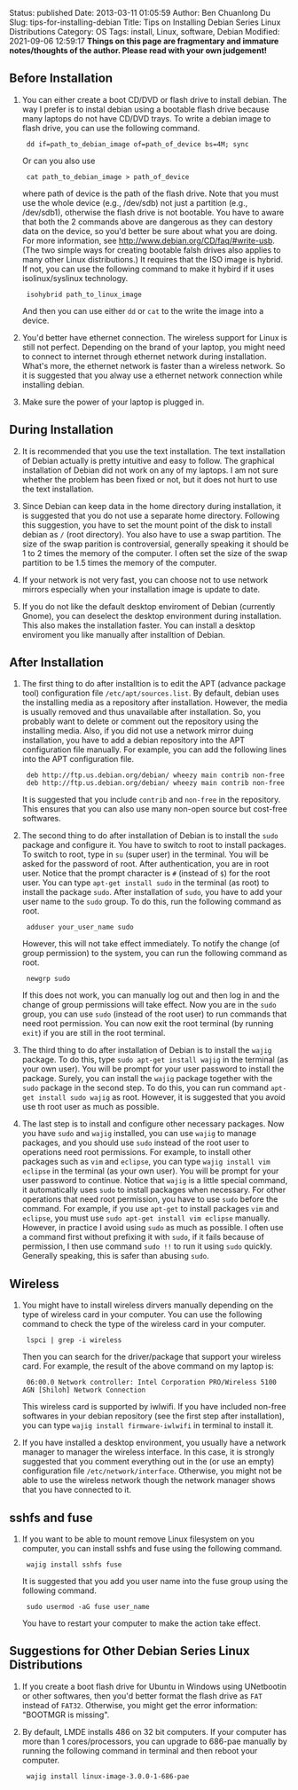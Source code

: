 Status: published
Date: 2013-03-11 01:05:59
Author: Ben Chuanlong Du
Slug: tips-for-installing-debian
Title: Tips on Installing Debian Series Linux Distributions
Category: OS
Tags: install, Linux, software, Debian
Modified: 2021-09-06 12:59:17
**Things on this page are fragmentary and immature notes/thoughts of the author. Please read with your own judgement!**

## Before Installation

1. You can either create a boot CD/DVD or flash drive to install debian.
    The way I prefer is to instal debian using a bootable flash drive 
    because many laptops do not have CD/DVD trays. 
    To write a debian image to flash drive, you can use the following command.

        dd if=path_to_debian_image of=path_of_device bs=4M; sync

    Or can you also use

        cat path_to_debian_image > path_of_device

    where path of device is the path of the flash drive. 
    Note that you must use the whole device (e.g., /dev/sdb) not just a partition (e.g., /dev/sdb1),
    otherwise the flash drive is not bootable.
    You have to aware that both the 2 commands above are dangerous 
    as they can destory data on the device,
    so you'd better be sure about what you are doing. 
    For more information, see <http://www.debian.org/CD/faq/#write-usb>.
    (The two simple ways for creating bootable falsh drives also applies to many other Linux distributions.)
    It requires that the ISO image is hybrid. 
    If not, 
    you can use the following command to make it hybird if it uses isolinux/syslinux technology.

        isohybrid path_to_linux_image

    And then you can use either `dd` or `cat` to the write the image into a device.

1. You'd better have ethernet connection. 
    The wireless support for Linux is still not perfect.
    Depending on the brand of your laptop, 
    you might need to connect to internet through ethernet network during installation.
    What's more, 
    the ethernet network is faster than a wireless network. 
    So it is suggested that you alway use a ethernet network connection while installing debian.

2. Make sure the power of your laptop is plugged in. 

## During Installation

2. It is recommended that you use the text installation. 
    The text installation of Debian actually is pretty intuitive and easy to follow.
    The graphical installation of Debian did not work on any of my laptops.
    I am not sure whether the problem has been fixed or not, 
    but it does not hurt to use the text installation. 

3. Since Debian can keep data in the home directory during installation,
    it is suggested that you do not use a separate home directory. 
    Following this suggestion, 
    you have to set the mount point of the disk to install debian as `/` (root directory). 
    You also have to use a swap partition. 
    The size of the swap parition is controversial, 
    generally speaking it should be 1 to 2 times the memory of the computer.
    I often set the size of the swap partition to be 1.5 times the memory of the computer. 

3. If your network is not very fast, 
    you can choose not to use network mirrors especially 
    when your installation image is update to date. 

4. If you do not like the default desktop enviroment of Debian (currently Gnome),
    you can deselect the desktop environment during installation. 
    This also makes the installation faster.
    You can install a desktop enviroment you like manually after installtion of Debian. 

## After Installation

1. The first thing to do after installtion is 
    to edit the APT (advance package tool) configuration file `/etc/apt/sources.list`. 
    By default, debian uses the installing media as a repository after installation.
    However, the media is usually removed and thus unavailable after installation.
    So, you probably want to delete or comment out the repository using the installing media.
    Also, if you did not use a network mirror duing installation, 
    you have to add a debian repository into the APT configuration file manually.
    For example, you can add the following lines into the APT configuration file.

        deb http://ftp.us.debian.org/debian/ wheezy main contrib non-free
        deb http://ftp.us.debian.org/debian/ wheezy main contrib non-free

    It is suggested that you include `contrib` and `non-free` in the repository.
    This ensures that you can also use many non-open source but cost-free softwares.  

2. The second thing to do after installation of Debian is 
    to install the `sudo` package and configure it.
    You have to switch to root to install packages.
    To switch to root, type in `su` (super user) in the terminal. 
    You will be asked for the password of root.
    After authentication, you are in root user. 
    Notice that the prompt character is `#` (instead of `$`) for the root user. 
    You can type `apt-get install sudo` in the terminal (as root) to install the package `sudo`.
    After installation of `sudo`,
    you have to add your user name to the `sudo` group. 
    To do this, 
    run the following command as root.

        adduser your_user_name sudo

    However, 
    this will not take effect immediately. 
    To notify the change (of group permission) to the system, 
    you can run the following command as root.

        newgrp sudo

    If this does not work, 
    you can manually log out and then log in
    and the change of group permissions will take effect.
    Now you are in the `sudo` group, 
    you can use `sudo` (instead of the root user) to run commands
    that need root permission.
    You can now exit the root terminal (by running `exit`) 
    if you are still in the root terminal.

3. The third thing to do after installation of Debian is to install the `wajig` package.
    To do this, 
    type `sudo apt-get install wajig` in the terminal (as your own user).
    You will be prompt for your user password to install the package. 
    Surely, 
    you can install the `wajig` package together with the `sudo` package in the second step. 
    To do this, 
    you can run command `apt-get install sudo wajig` as root. 
    However, it is suggested that you avoid use th root user as much as possible. 

4. The last step is to install and configure other necessary packages.
    Now you have `sudo` and `wajig` installed, 
    you can use `wajig` to manage packages,
    and you should use `sudo` instead of the root user to operations need root permissions.
    For example, 
    to install other packages such as `vim` and `eclipse`, 
    you can type `wajig install vim eclipse` in the terminal (as your own user).
    You will be prompt for your user password to continue. 
    Notice that `wajig` is a little special command, 
    it automatically uses `sudo` to install packages when necessary. 
    For other operations that need root permission, 
    you have to use `sudo` before the command. 
    For example, if you use `apt-get` to install packages `vim` and `eclipse`,
    you must use `sudo apt-get install vim eclipse` manually.
    However, in practice I avoid using `sudo` as much as possible. 
    I often use a command first without prefixing it with `sudo`, 
    if it fails because of permission, 
    I then use command `sudo !!` to run it using `sudo` quickly.
    Generally speaking, this is safer than abusing `sudo`. 

## Wireless

1. You might have to install wireless dirvers manually 
    depending on the type of wireless card in your computer. 
    You can use the following command to check the type of the wireless card in your computer.

        lspci | grep -i wireless

    Then you can search for the driver/package that support your wireless card. 
    For example, the result of the above command on my laptop is:

        06:00.0 Network controller: Intel Corporation PRO/Wireless 5100 AGN [Shiloh] Network Connection

    This wireless card is supported by iwlwifi. 
    If you have included non-free softwares in your debian repository 
    (see the first step after installation),
    you can type `wajig install firmware-iwlwifi` in terminal to install it. 

2. If you have installed a desktop environment, 
    you usually have a network manager to manager the wireless interface. 
    In this case, 
    it is strongly suggested that 
    you comment everything out in the (or use an empty) configuration file `/etc/network/interface`.
    Otherwise, 
    you might not be able to use the wireless network 
    though the network manager shows that you have connected to it. 

## sshfs and fuse

1. If you want to be able to mount remove Linux filesystem on you computer, 
    you can install sshfs and fuse using the following command. 

        wajig install sshfs fuse

    It is suggested that you add you user name into the fuse group using the following command.

        sudo usermod -aG fuse user_name

    You have to restart your computer to make the action take effect. 

## Suggestions for Other Debian Series Linux Distributions

1. If you create a boot flash drive for Ubuntu in Windows using UNetbootin or other softwares, 
    then you'd better format the flash drive as `FAT` instead of `FAT32`. 
    Otherwise, 
    you might get the error information: "BOOTMGR is missing".


2. By default, LMDE installs 486 on 32 bit computers.
    If your computer has more than 1 cores/processors, 
    you can upgrade to 686-pae manually by running the following command in terminal
    and then reboot your computer.

        wajig install linux-image-3.0.0-1-686-pae
